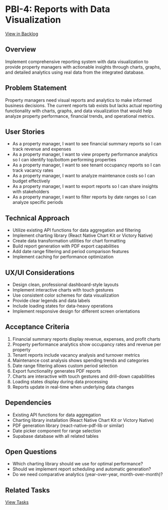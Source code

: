 # PBI-4: Reports with Data Visualization

[View in Backlog](mdc:../backlog.md#user-content-4)

## Overview

Implement comprehensive reporting system with data visualization to provide property managers with actionable insights through charts, graphs, and detailed analytics using real data from the integrated database.

## Problem Statement

Property managers need visual reports and analytics to make informed business decisions. The current reports tab exists but lacks actual reporting functionality with charts, graphs, and data visualization that would help analyze property performance, financial trends, and operational metrics.

## User Stories

- As a property manager, I want to see financial summary reports so I can track revenue and expenses
- As a property manager, I want to view property performance analytics so I can identify top/bottom performing properties
- As a property manager, I want to see tenant occupancy reports so I can track vacancy rates
- As a property manager, I want to analyze maintenance costs so I can budget effectively
- As a property manager, I want to export reports so I can share insights with stakeholders
- As a property manager, I want to filter reports by date ranges so I can analyze specific periods

## Technical Approach

- Utilize existing API functions for data aggregation and filtering
- Implement charting library (React Native Chart Kit or Victory Native)
- Create data transformation utilities for chart formatting
- Build report generation with PDF export capabilities
- Add date range filtering and period comparison features
- Implement caching for performance optimization

## UX/UI Considerations

- Design clean, professional dashboard-style layouts
- Implement interactive charts with touch gestures
- Use consistent color schemes for data visualization
- Provide clear legends and data labels
- Include loading states for data-heavy operations
- Implement responsive design for different screen orientations

## Acceptance Criteria

1. Financial summary reports display revenue, expenses, and profit charts
2. Property performance analytics show occupancy rates and revenue per property
3. Tenant reports include vacancy analysis and turnover metrics
4. Maintenance cost analysis shows spending trends and categories
5. Date range filtering allows custom period selection
6. Export functionality generates PDF reports
7. Charts are interactive with touch gestures and drill-down capabilities
8. Loading states display during data processing
9. Reports update in real-time when underlying data changes

## Dependencies

- Existing API functions for data aggregation
- Charting library installation (React Native Chart Kit or Victory Native)
- PDF generation library (react-native-pdf-lib or similar)
- Date picker component for range selection
- Supabase database with all related tables

## Open Questions

- Which charting library should we use for optimal performance?
- Should we implement report scheduling and automatic generation?
- Do we need comparative analytics (year-over-year, month-over-month)?

## Related Tasks

[View Tasks](mdc:tasks.md) 